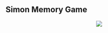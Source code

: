 ## Simon Memory Game

<p align="center">
  <kbd>
    <img src="https://github.com/AyubMohamed20/Simon/SimonGame.JPG"></img>
  </kbd>
</p>
